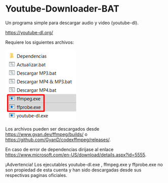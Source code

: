 # Youtube-Downloader-BAT
Un programa simple para descargar audio y video (youtube-dl).

https://youtube-dl.org/

Requiere los siguientes archivos: 

![RequisitosV1](https://raw.githubusercontent.com/jhurlop3004/Youtube-Downloader-BAT/main/assets/RequisitosV1.png)

Los archivos pueden ser descargados desde https://www.gyan.dev/ffmpeg/builds/ o https://github.com/GyanD/codexffmpeg/releases/.

En caso de error de dependencias dirijase al enlace https://www.microsoft.com/en-US/download/details.aspx?id=5555.

¡Advertencia! Los ejecutables youtube-dl.exe , ffmpeg.exe y ffprobe.exe no son propiedad de esta cuenta y han sido descargadas desde sus respectivas paginas oficiales.

